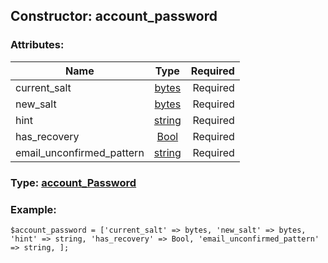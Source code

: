 ## Constructor: account\_password  

### Attributes:

| Name     |    Type       | Required |
|----------|:-------------:|---------:|
|current\_salt|[bytes](../types/bytes.md) | Required|
|new\_salt|[bytes](../types/bytes.md) | Required|
|hint|[string](../types/string.md) | Required|
|has\_recovery|[Bool](../types/Bool.md) | Required|
|email\_unconfirmed\_pattern|[string](../types/string.md) | Required|


### Type: [account\_Password](../types/account\_Password.md)

### Example:


```
$account_password = ['current_salt' => bytes, 'new_salt' => bytes, 'hint' => string, 'has_recovery' => Bool, 'email_unconfirmed_pattern' => string, ];
```